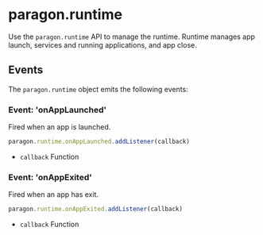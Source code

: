 # paragon.runtime

Use the `paragon.runtime` API to manage the runtime. Runtime manages app launch, services and running applications, and app close.

## Events

The `paragon.runtime` object emits the following events:

### Event: 'onAppLaunched'

Fired when an app is launched.

```javascript
paragon.runtime.onAppLaunched.addListener(callback)
```

* `callback` Function

### Event: 'onAppExited'

Fired when an app has exit.

```javascript
paragon.runtime.onAppExited.addListener(callback)
```

* `callback` Function